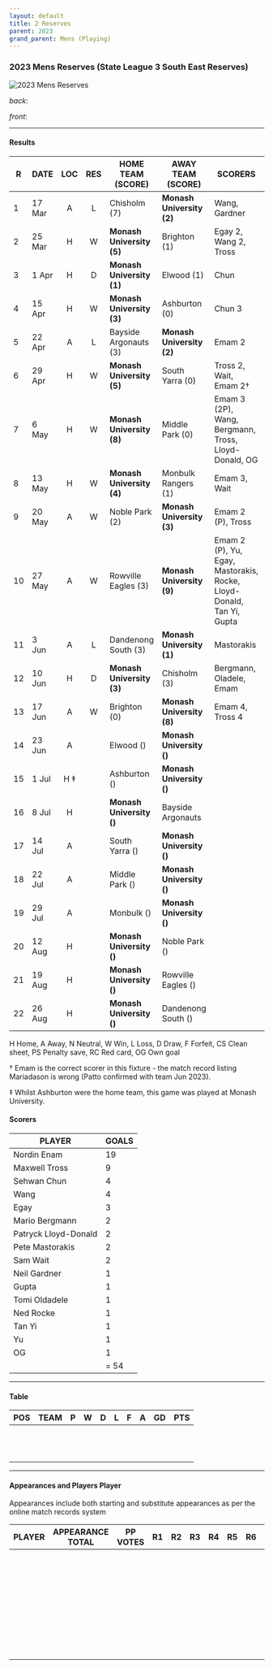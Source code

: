 ```yaml
---
layout: default
title: 2 Reserves
parent: 2023
grand_parent: Mens (Playing)
---
```


### 2023 Mens Reserves (State League 3 South East Reserves)

![2023 Mens Reserves](https://photos.smugmug.com/2023/2023-Team-Photos/i-j2HNZP6/0/f491564d/XL/DSCF1305-XL.jpg)

_back_: 

_front_:  

------------------------

#### Results

| R    | DATE   | LOC  | RES | HOME TEAM (SCORE)         | AWAY TEAM (SCORE)         | SCORERS                                                              | OTHER        |
| ---- | ------ | :--: |:---:|---------------------------|---------------------------|----------------------------------------------------------------------|--------------|
| 1    | 17 Mar |  A   |  L  | Chisholm (7)              | **Monash University (2)** | Wang, Gardner                                                        |              |
| 2    | 25 Mar |  H   |  W  | **Monash University (5)** | Brighton (1)              | Egay 2, Wang 2, Tross                                                |              |
| 3    | 1 Apr  |  H   |  D  | **Monash University (1)** | Elwood (1)                | Chun                                                                 |              |
| 4    | 15 Apr |  H   |  W  | **Monash University (3)** | Ashburton (0)             | Chun 3                                                               | Fasahat (CS) |
| 5    | 22 Apr |  A   |  L  | Bayside Argonauts (3)     | **Monash University (2)** | Emam 2                                                               |              |
| 6    | 29 Apr |  H   |  W  | **Monash University (5)** | South Yarra (0)           | Tross 2, Wait, Emam 2†                                               | Burley (CS)  |
| 7    | 6 May  |  H   |  W  | **Monash University (8)** | Middle Park (0)           | Emam 3 (2P), Wang, Bergmann, Tross, Lloyd-Donald, OG                 | Verrios (CS) |
| 8    | 13 May |  H   |  W  | **Monash University (4)** | Monbulk Rangers (1)       | Emam 3, Wait                                                         |              |
| 9    | 20 May |  A   |  W  | Noble Park (2)            | **Monash University (3)** | Emam 2 (P), Tross                                                    |              |
| 10   | 27 May |  A   |  W  | Rowville Eagles (3)       | **Monash University (9)** | Emam 2 (P), Yu, Egay, Mastorakis, Rocke, Lloyd-Donald, Tan Yi, Gupta | Oladele (OG) |
| 11   | 3 Jun  |  A   |  L  | Dandenong South (3)       | **Monash University (1)** | Mastorakis                                                           |              |
| 12   | 10 Jun |  H   |  D  | **Monash University (3)** | Chisholm (3)              | Bergmann, Oladele, Emam                                              |              |
| 13   | 17 Jun |  A   |  W  | Brighton (0)              | **Monash University (8)** | Emam 4, Tross 4                                                      | () CS        |
| 14   | 23 Jun |  A   |     | Elwood ()                 | **Monash University ()**  |                                                                      |              |
| 15   | 1 Jul  | H ‡  |     | Ashburton ()              | **Monash University ()**  |                                                                      |              |
| 16   | 8 Jul  |  H   |     | **Monash University ()**  | Bayside Argonauts         |                                                                      |              |
| 17   | 14 Jul |  A   |     | South Yarra ()            | **Monash University ()**  |                                                                      |              |
| 18   | 22 Jul |  A   |     | Middle Park ()            | **Monash University ()**  |                                                                      |              |
| 19   | 29 Jul |  A   |     | Monbulk ()                | **Monash University ()**  |                                                                      |              |
| 20   | 12 Aug |  H   |     | **Monash University ()**  | Noble Park ()             |                                                                      |              |
| 21   | 19 Aug |  H   |     | **Monash University ()**  | Rowville Eagles ()        |                                                                      |              |
| 22   | 26 Aug |  H   |     | **Monash University ()**  | Dandenong South ()        |                                                                      |              |

H Home, A Away, N Neutral, W Win, L Loss, D Draw, F Forfeit, CS Clean sheet, PS Penalty save, RC Red card, OG Own goal

† Emam is the correct scorer in this fixture - the match record listing Mariadason is wrong (Patto confirmed with team Jun 2023).

‡ Whilst Ashburton were the home team, this game was played at Monash University.

#### Scorers

| PLAYER               | GOALS |
|----------------------|-------|
| Nordin Enam          | 19    |
| Maxwell Tross        | 9     |
| Sehwan Chun          | 4     |
| Wang                 | 4     |
| Egay                 | 3     |
| Mario Bergmann       | 2     |
| Patryck Lloyd-Donald | 2     |
| Pete Mastorakis      | 2     |
| Sam Wait             | 2     |
| Neil Gardner         | 1     |
| Gupta                | 1     |
| Tomi Oldadele        | 1     |
| Ned Rocke            | 1     |
| Tan Yi               | 1     |
| Yu                   | 1     |
| OG                   | 1     |
|                      | = 54  |

------------------------

#### Table

| POS  | TEAM | P    | W    | D    | L    | F    | A    | GD   | PTS  |
| ---- | ---- | ---- | ---- | ---- | ---- | ---- | ---- | ---- | ---- |
|      |      |      |      |      |      |      |      |      |      |
|      |      |      |      |      |      |      |      |      |      |
|      |      |      |      |      |      |      |      |      |      |
|      |      |      |      |      |      |      |      |      |      |
|      |      |      |      |      |      |      |      |      |      |
|      |      |      |      |      |      |      |      |      |      |
|      |      |      |      |      |      |      |      |      |      |
|      |      |      |      |      |      |      |      |      |      |
|      |      |      |      |      |      |      |      |      |      |
|      |      |      |      |      |      |      |      |      |      |
|      |      |      |      |      |      |      |      |      |      |
|      |      |      |      |      |      |      |      |      |      |

------------------------

#### Appearances and Players Player 

Appearances include both starting and substitute appearances as per the online match records system

| PLAYER | APPEARANCE TOTAL | PP VOTES |  R1  |  R2  |  R3  |  R4  |  R5  |  R6  |  R7  |  R8  |  R9  | R10  | R11  | R12  | R13  | R14  | R15  | R16  | R17  | R18  | R19  | R20  | R21  | R22  |
| ------ | :--------------: | :------: | :--: | :--: | :--: | :--: | :--: | :--: | :--: | :--: | :--: | :--: | :--: | :--: | :--: | :--: | :--: | :--: | :--: | :--: | :--: | :--: | :--: | :--: |
|        |                  |          |      |      |      |      |      |      |      |      |      |      |      |      |      |      |      |      |      |      |      |      |      |      |
|        |                  |          |      |      |      |      |      |      |      |      |      |      |      |      |      |      |      |      |      |      |      |      |      |      |
|        |                  |          |      |      |      |      |      |      |      |      |      |      |      |      |      |      |      |      |      |      |      |      |      |      |
|        |                  |          |      |      |      |      |      |      |      |      |      |      |      |      |      |      |      |      |      |      |      |      |      |      |
|        |                  |          |      |      |      |      |      |      |      |      |      |      |      |      |      |      |      |      |      |      |      |      |      |      |
|        |                  |          |      |      |      |      |      |      |      |      |      |      |      |      |      |      |      |      |      |      |      |      |      |      |
|        |                  |          |      |      |      |      |      |      |      |      |      |      |      |      |      |      |      |      |      |      |      |      |      |      |
|        |                  |          |      |      |      |      |      |      |      |      |      |      |      |      |      |      |      |      |      |      |      |      |      |      |
|        |                  |          |      |      |      |      |      |      |      |      |      |      |      |      |      |      |      |      |      |      |      |      |      |      |
|        |                  |          |      |      |      |      |      |      |      |      |      |      |      |      |      |      |      |      |      |      |      |      |      |      |
|        |                  |          |      |      |      |      |      |      |      |      |      |      |      |      |      |      |      |      |      |      |      |      |      |      |
|        |                  |          |      |      |      |      |      |      |      |      |      |      |      |      |      |      |      |      |      |      |      |      |      |      |
|        |                  |          |      |      |      |      |      |      |      |      |      |      |      |      |      |      |      |      |      |      |      |      |      |      |
|        |                  |          |      |      |      |      |      |      |      |      |      |      |      |      |      |      |      |      |      |      |      |      |      |      |
|        |                  |          |      |      |      |      |      |      |      |      |      |      |      |      |      |      |      |      |      |      |      |      |      |      |
|        |                  |          |      |      |      |      |      |      |      |      |      |      |      |      |      |      |      |      |      |      |      |      |      |      |
|        |                  |          |      |      |      |      |      |      |      |      |      |      |      |      |      |      |      |      |      |      |      |      |      |      |
|        |                  |          |      |      |      |      |      |      |      |      |      |      |      |      |      |      |      |      |      |      |      |      |      |      |
|        |                  |          |      |      |      |      |      |      |      |      |      |      |      |      |      |      |      |      |      |      |      |      |      |      |
|        |                  |          |      |      |      |      |      |      |      |      |      |      |      |      |      |      |      |      |      |      |      |      |      |      |
|        |                  |          |      |      |      |      |      |      |      |      |      |      |      |      |      |      |      |      |      |      |      |      |      |      |
|        |                  |          |      |      |      |      |      |      |      |      |      |      |      |      |      |      |      |      |      |      |      |      |      |      |
|        |                  |          |      |      |      |      |      |      |      |      |      |      |      |      |      |      |      |      |      |      |      |      |      |      |
|        |                  |          |      |      |      |      |      |      |      |      |      |      |      |      |      |      |      |      |      |      |      |      |      |      |
|        |                  |          |      |      |      |      |      |      |      |      |      |      |      |      |      |      |      |      |      |      |      |      |      |      |
|        |                  |          |      |      |      |      |      |      |      |      |      |      |      |      |      |      |      |      |      |      |      |      |      |      |
|        |                  |          |      |      |      |      |      |      |      |      |      |      |      |      |      |      |      |      |      |      |      |      |      |      |
|        |                  |          |      |      |      |      |      |      |      |      |      |      |      |      |      |      |      |      |      |      |      |      |      |      |
|        |                  |          |      |      |      |      |      |      |      |      |      |      |      |      |      |      |      |      |      |      |      |      |      |      |
|        |                  |          |      |      |      |      |      |      |      |      |      |      |      |      |      |      |      |      |      |      |      |      |      |      |
|        |                  |          |      |      |      |      |      |      |      |      |      |      |      |      |      |      |      |      |      |      |      |      |      |      |
|        |                  |          |      |      |      |      |      |      |      |      |      |      |      |      |      |      |      |      |      |      |      |      |      |      |
|        |                  |          |      |      |      |      |      |      |      |      |      |      |      |      |      |      |      |      |      |      |      |      |      |      |
|        |                  |          |      |      |      |      |      |      |      |      |      |      |      |      |      |      |      |      |      |      |      |      |      |      |
|        |                  |          |      |      |      |      |      |      |      |      |      |      |      |      |      |      |      |      |      |      |      |      |      |      |
|        |                  |          |      |      |      |      |      |      |      |      |      |      |      |      |      |      |      |      |      |      |      |      |      |      |
